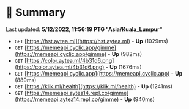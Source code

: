 # 📖 Summary
Last updated: **5/12/2022, 11:56:19 PTG "Asia/Kuala_Lumpur"**

- `GET` [https://hst.aytea.ml](https://hst.aytea.ml) - **Up** (1029ms)
- `GET` [https://memeapi.cyclic.app/gimme](https://memeapi.cyclic.app/gimme) - **Up** (982ms)
- `GET` [https://color.aytea.ml/4b31d6.png](https://color.aytea.ml/4b31d6.png) - **Up** (1676ms)
- `GET` [https://memeapi.cyclic.app](https://memeapi.cyclic.app) - **Up** (889ms)
- `GET` [https://klik.ml/health](https://klik.ml/health) - **Up** (1241ms)
- `GET` [https://memeapi.aytea14.repl.co/gimme](https://memeapi.aytea14.repl.co/gimme) - **Up** (940ms)
